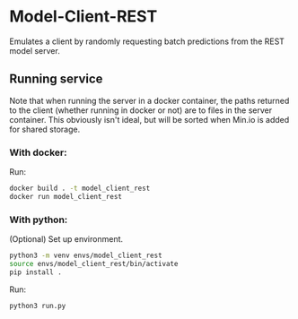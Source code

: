 # Model-Client-REST

Emulates a client by randomly requesting batch predictions from the REST model server. 

## Running service
Note that when running the server in a docker container, the paths returned to the client (whether running in docker or not) are to files in the server container. This obviously isn't ideal, but will be sorted when Min.io is added for shared storage.

### With docker:

Run:
````bash
docker build . -t model_client_rest
docker run model_client_rest
````

### With python:

(Optional) Set up environment. 
````bash
python3 -m venv envs/model_client_rest
source envs/model_client_rest/bin/activate
pip install .
````

Run:

````bash
python3 run.py
````
